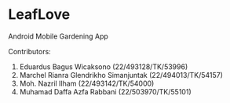 # LeafLove
Android Mobile Gardening App

Contributors:
1. Eduardus Bagus Wicaksono (22/493128/TK/53996)
2. Marchel Rianra Glendrikho Simanjuntak (22/494013/TK/54157)
3. Moh. Nazril Ilham (22/493142/TK/54000)
4. Muhamad Daffa Azfa Rabbani (22/503970/TK/55101)

